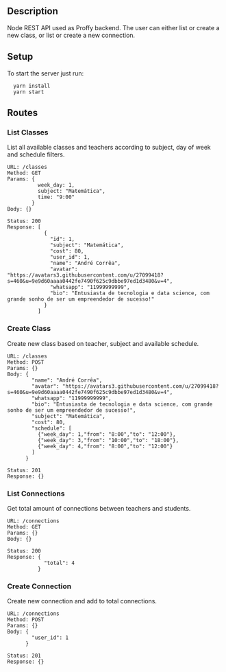 ## Description

Node REST API used as Proffy backend. The user can either list or create a new class, or list or create a new connection.

## Setup

To start the server just run:

```
  yarn install
  yarn start
```

## Routes

### List Classes

List all available classes and teachers according to subject, day of week and schedule filters.

```
URL: /classes
Method: GET
Params: { 
          week_day: 1, 
          subject: "Matemática", 
          time: "9:00"
        }
Body: {}

Status: 200
Response: [
            {
              "id": 1,
              "subject": "Matemática",
              "cost": 80,
              "user_id": 1,
              "name": "André Corrêa",
              "avatar": "https://avatars3.githubusercontent.com/u/27099418?s=460&u=9e9d60aaaa0442fe7490f625c9dbbe97ed1d3480&v=4",
              "whatsapp": "11999999999",
              "bio": "Entusiasta de tecnologia e data science, com grande sonho de ser um empreendedor de sucesso!"
            }
          ]

```

### Create Class

Create new class based on teacher, subject and available schedule.

```
URL: /classes
Method: POST
Params: {}
Body: {
        "name": "André Corrêa",
        "avatar": "https://avatars3.githubusercontent.com/u/27099418?s=460&u=9e9d60aaaa0442fe7490f625c9dbbe97ed1d3480&v=4",
        "whatsapp": "11999999999",
        "bio": "Entusiasta de tecnologia e data science, com grande sonho de ser um empreendedor de sucesso!",
        "subject": "Matemática",
        "cost": 80,
        "schedule": [
          {"week_day": 1,"from": "8:00","to": "12:00"},
          {"week_day": 3,"from": "10:00","to": "18:00"},
          {"week_day": 4,"from": "8:00","to": "12:00"}
        ]
      }

Status: 201
Response: {}

```

### List Connections

Get total amount of connections between teachers and students.

```
URL: /connections
Method: GET
Params: {}
Body: {}

Status: 200
Response: {
            "total": 4
          }

```

### Create Connection

Create new connection and add to total connections.

```
URL: /connections
Method: POST
Params: {}
Body: {
        "user_id": 1
      }

Status: 201
Response: {}

```